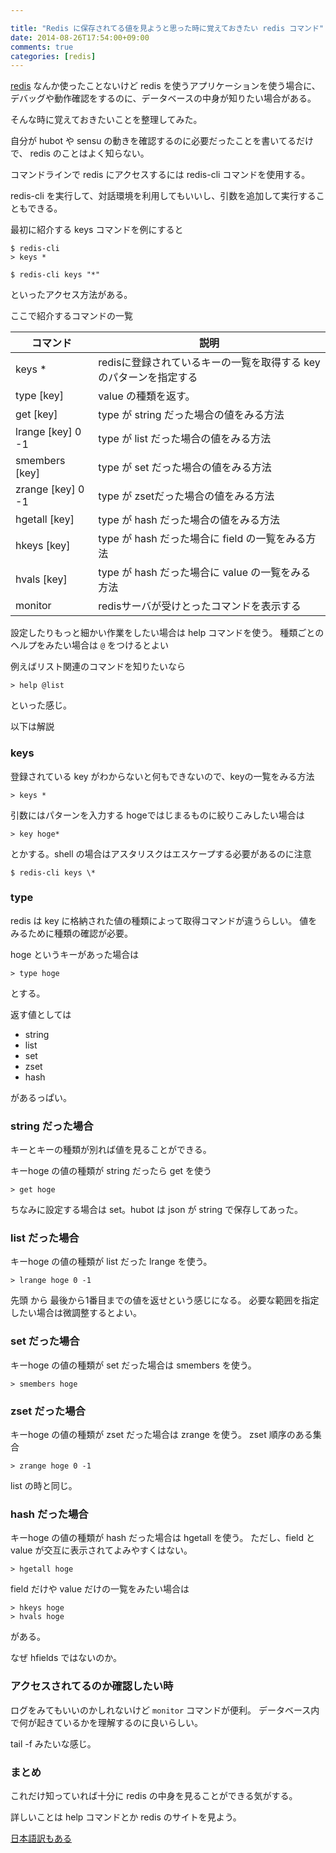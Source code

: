 ```yaml
---

title: "Redis に保存されてる値を見ようと思った時に覚えておきたい redis コマンド"
date: 2014-08-26T17:54:00+09:00
comments: true
categories: [redis]
---
```


[redis](http://redis.io/) なんか使ったことないけど redis を使うアプリケーションを使う場合に、デバッグや動作確認をするのに、データベースの中身が知りたい場合がある。

そんな時に覚えておきたいことを整理してみた。

自分が hubot や sensu の動きを確認するのに必要だったことを書いてるだけで、 redis のことはよく知らない。

コマンドラインで redis にアクセスするには redis-cli コマンドを使用する。

redis-cli を実行して、対話環境を利用してもいいし、引数を追加して実行することもできる。

最初に紹介する keys コマンドを例にすると

```
$ redis-cli
> keys *
```

```
$ redis-cli keys "*"
```

といったアクセス方法がある。

ここで紹介するコマンドの一覧

コマンド | 説明
-- | ---
keys * | redisに登録されているキーの一覧を取得する key のパターンを指定する
type [key] | value の種類を返す。
get [key] | type が string だった場合の値をみる方法
lrange [key] 0 -1 | type が list だった場合の値をみる方法
smembers [key] | type が set だった場合の値をみる方法
zrange [key] 0 -1 | type が zsetだった場合の値をみる方法
hgetall [key] | type が hash だった場合の値をみる方法
hkeys [key] | type が hash だった場合に field の一覧をみる方法
hvals [key] | type が hash だった場合に value の一覧をみる方法
monitor | redisサーバが受けとったコマンドを表示する


設定したりもっと細かい作業をしたい場合は help コマンドを使う。
種類ごとのヘルプをみたい場合は `@` をつけるとよい

例えばリスト関連のコマンドを知りたいなら

```
> help @list
```

といった感じ。

以下は解説

### keys

登録されている key がわからないと何もできないので、keyの一覧をみる方法

```
> keys *
```

引数にはパターンを入力する hogeではじまるものに絞りこみしたい場合は

```
> key hoge*
```

とかする。shell の場合はアスタリスクはエスケープする必要があるのに注意

```
$ redis-cli keys \*
```

### type

redis は key に格納された値の種類によって取得コマンドが違うらしい。
値をみるために種類の確認が必要。

hoge というキーがあった場合は

```
> type hoge
```

とする。

返す値としては

* string
* list
* set
* zset
* hash

があるっぱい。

### string だった場合

キーとキーの種類が別れば値を見ることができる。

キーhoge の値の種類が string だったら get を使う

```
> get hoge
```

ちなみに設定する場合は set。hubot は json が string で保存してあった。

### list だった場合

キーhoge の値の種類が list だった lrange を使う。

```
> lrange hoge 0 -1
```

先頭 から 最後から1番目までの値を返せという感じになる。
必要な範囲を指定したい場合は微調整するとよい。

### set だった場合

キーhoge の値の種類が set だった場合は smembers を使う。

```
> smembers hoge
```

### zset だった場合

キーhoge の値の種類が zset だった場合は zrange を使う。
zset 順序のある集合

```
> zrange hoge 0 -1
```

list の時と同じ。

### hash だった場合

キーhoge の値の種類が hash だった場合は hgetall を使う。
ただし、field と value が交互に表示されてよみやすくはない。

```
> hgetall hoge
```

field だけや value だけの一覧をみたい場合は

```
> hkeys hoge
> hvals hoge
```

がある。

なぜ hfields ではないのか。

### アクセスされてるのか確認したい時

ログをみてもいいのかしれないけど `monitor` コマンドが便利。
データベース内で何が起きているかを理解するのに良いらしい。

tail -f みたいな感じ。

### まとめ

これだけ知っていれば十分に redis の中身を見ることができる気がする。

詳しいことは help コマンドとか redis のサイトを見よう。

[日本語訳もある](http://redis.shibu.jp/)
